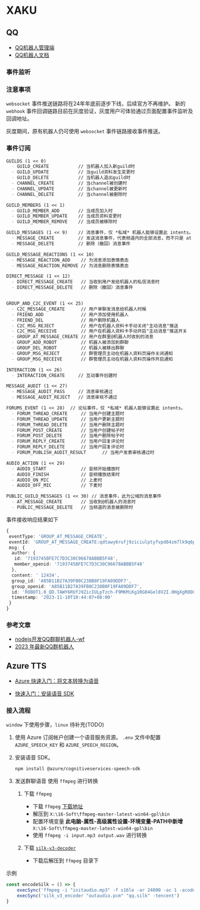 # XAKU

## QQ

- [QQ机器人管理端](https://q.qq.com/qqbot/#/developer/publish-config/function-config)
- [QQ机器人文档](https://bot.q.qq.com/wiki/)

### 事件监听

### 注意事项

`websocket` 事件推送链路将在24年年底前逐步下线，后续官方不再维护。
新的 `webhook` 事件回调链路目前在灰度验证，灰度用户可体验通过页面配置事件监听及回调地址。

灰度期间，原有机器人仍可使用 `websocket` 事件链路接收事件推送。

### 事件订阅

```md
GUILDS (1 << 0)
  - GUILD_CREATE           // 当机器人加入新guild时
  - GUILD_UPDATE           // 当guild资料发生变更时
  - GUILD_DELETE           // 当机器人退出guild时
  - CHANNEL_CREATE         // 当channel被创建时
  - CHANNEL_UPDATE         // 当channel被更新时
  - CHANNEL_DELETE         // 当channel被删除时

GUILD_MEMBERS (1 << 1)
  - GUILD_MEMBER_ADD       // 当成员加入时
  - GUILD_MEMBER_UPDATE    // 当成员资料变更时
  - GUILD_MEMBER_REMOVE    // 当成员被移除时

GUILD_MESSAGES (1 << 9)    // 消息事件，仅 *私域* 机器人能够设置此 intents。
  - MESSAGE_CREATE         // 发送消息事件，代表频道内的全部消息，而不只是 at 机器人的消息。内容与 AT_MESSAGE_CREATE 相同
  - MESSAGE_DELETE         // 删除（撤回）消息事件

GUILD_MESSAGE_REACTIONS (1 << 10)
  - MESSAGE_REACTION_ADD    // 为消息添加表情表态
  - MESSAGE_REACTION_REMOVE // 为消息删除表情表态

DIRECT_MESSAGE (1 << 12)
  - DIRECT_MESSAGE_CREATE   // 当收到用户发给机器人的私信消息时
  - DIRECT_MESSAGE_DELETE   // 删除（撤回）消息事件


GROUP_AND_C2C_EVENT (1 << 25)
  - C2C_MESSAGE_CREATE      // 用户单聊发消息给机器人时候
  - FRIEND_ADD              // 用户添加使用机器人
  - FRIEND_DEL              // 用户删除机器人
  - C2C_MSG_REJECT          // 用户在机器人资料卡手动关闭"主动消息"推送
  - C2C_MSG_RECEIVE         // 用户在机器人资料卡手动开启"主动消息"推送开关
  - GROUP_AT_MESSAGE_CREATE // 用户在群里@机器人时收到的消息
  - GROUP_ADD_ROBOT         // 机器人被添加到群聊
  - GROUP_DEL_ROBOT         // 机器人被移出群聊
  - GROUP_MSG_REJECT        // 群管理员主动在机器人资料页操作关闭通知
  - GROUP_MSG_RECEIVE       // 群管理员主动在机器人资料页操作开启通知

INTERACTION (1 << 26)
  - INTERACTION_CREATE     // 互动事件创建时

MESSAGE_AUDIT (1 << 27)
  - MESSAGE_AUDIT_PASS     // 消息审核通过
  - MESSAGE_AUDIT_REJECT   // 消息审核不通过

FORUMS_EVENT (1 << 28)  // 论坛事件，仅 *私域* 机器人能够设置此 intents。
  - FORUM_THREAD_CREATE     // 当用户创建主题时
  - FORUM_THREAD_UPDATE     // 当用户更新主题时
  - FORUM_THREAD_DELETE     // 当用户删除主题时
  - FORUM_POST_CREATE       // 当用户创建帖子时
  - FORUM_POST_DELETE       // 当用户删除帖子时
  - FORUM_REPLY_CREATE      // 当用户回复评论时
  - FORUM_REPLY_DELETE      // 当用户回复评论时
  - FORUM_PUBLISH_AUDIT_RESULT      // 当用户发表审核通过时

AUDIO_ACTION (1 << 29)
  - AUDIO_START             // 音频开始播放时
  - AUDIO_FINISH            // 音频播放结束时
  - AUDIO_ON_MIC            // 上麦时
  - AUDIO_OFF_MIC           // 下麦时

PUBLIC_GUILD_MESSAGES (1 << 30) // 消息事件，此为公域的消息事件
  - AT_MESSAGE_CREATE       // 当收到@机器人的消息时
  - PUBLIC_MESSAGE_DELETE   // 当频道的消息被删除时
```

事件接收响应结果如下

```typescript
{
 eventType: 'GROUP_AT_MESSAGE_CREATE',
 eventId: 'GROUP_AT_MESSAGE_CREATE:qdtawy6rufj9ziciulptyfvpd84zm7lk9q6pumnyjuv957wseidnfe0ixfc6s',
 msg: {
  author: {
   id: '7193745BFE7C7D3C30C96678ABBB5F48',
   member_openid: '7193745BFE7C7D3C30C96678ABBB5F48'
  },
  content: ' 12434',
  group_id: 'A85B11B27A39FB0C238B0F19FA09DDF7',
  group_openid: 'A85B11B27A39FB0C238B0F19FA09DDF7',
  id: 'ROBOT1.0_QD.TAWY6RUfJ9ZicIULpTzch-F9MKMiKg1RG04Gel8V2I.0HgXgR0D8UfhgqMN2Jy0bzWi8-PDzwfCMemkroZw!!',
  timestamp: '2023-11-10T10:44:07+08:00'
 }
}
```

### 参考文章

- [nodejs开发QQ群聊机器人-wf](https://blog.csdn.net/weixin_53932236/article/details/140794468)
- [2023 年最新QQ群机器人](https://blog.csdn.net/qq_47452807/article/details/134317472)

## Azure TTS

- [Azure 快速入门：将文本转换为语音](https://learn.microsoft.com/zh-cn/azure/ai-services/speech-service/get-started-text-to-speech?tabs=windows%2Cterminal&pivots=programming-language-javascript)

- [快速入门：安装语音 SDK](https://learn.microsoft.com/zh-cn/azure/ai-services/speech-service/quickstarts/setup-platform?tabs=windows%2Cubuntu%2Cdotnetcli%2Cdotnet%2Cjre%2Cmaven%2Cnodejs%2Cmac%2Cpypi&pivots=programming-language-javascript)

### 接入流程

  `window` 下使用步骤，`linux` 待补充(TODO)

1. 使用 Azure 订阅帐户创建一个语音服务资源。
  `.env` 文件中配置 `AZURE_SPEECH_KEY` 和 `AZURE_SPEECH_REGION`。

2. 安装语音 SDK。

    ```bash
    npm install @azure/cognitiveservices-speech-sdk
    ```

3. 发送群聊语音
  使用 `ffmpeg` 进行转换
      1. 下载 `ffmpeg`
            - 下载 `ffmpeg` [下载地址](https://github.com/BtbN/FFmpeg-Builds/releases)
            - 解压到 `X:\16-Soft\ffmpeg-master-latest-win64-gpl\bin`
            - 配置环境变量 **此电脑-属性-高级属性设置-环境变量-PATH中新增** `X:\16-Soft\ffmpeg-master-latest-win64-gpl\bin`
            - 使用 `ffmpeg -i input.mp3 output.wav` 进行转换

      2. 下载 [`silk-v3-decoder`](https://github.com/kn007/silk-v3-decoder/releases)

            - 下载后解压到 `ffmpeg` 目录下

示例

``` typescript
const encodeSilk = () => {
    execSync('ffmpeg -i "initaudio.mp3" -f s16le -ar 24000 -ac 1 -acodec pcm_s16le "outaudio.pcm"');
    execSync('silk_v3_encoder "outaudio.pcm" "qq.silk" -tencent')
}
```
